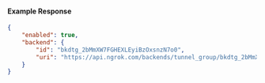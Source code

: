 <!-- Code generated for API Clients. DO NOT EDIT. -->

#### Example Response

```json
{
	"enabled": true,
	"backend": {
		"id": "bkdtg_2bMmXW7FGHEXLEyiBzOxsnzN7o0",
		"uri": "https://api.ngrok.com/backends/tunnel_group/bkdtg_2bMmXW7FGHEXLEyiBzOxsnzN7o0"
	}
}
```

